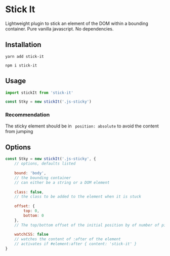 # Stick It

Lightweight plugin to stick an element of the DOM within a bounding container.
Pure vanilla javascript. No dependencies.

## Installation

``
yarn add stick-it
``

``
npm i stick-it
``

## Usage

```js
import stickIt from 'stick-it'

const Stky = new stickIt('.js-sticky')
```

### Recommendation

The sticky element should be in `` position: absolute`` to avoid the content from jumping

## Options

```js
const Stky = new stickIt('.js-sticky', {
    // options, defaults listed
    
    bound: 'body',
    // the bounding container
    // can either be a string or a DOM element
    
    class: false,
    // the class to be added to the element when it is stuck
    
    offset: {
        top: 0,
        bottom: 0
    },
    // The top/bottom offset of the initial position by of number of pixels
    
    watchCSS: false
    // watches the content of :after of the element
    // activates if #element:after { content: 'stick-it' }
}
```